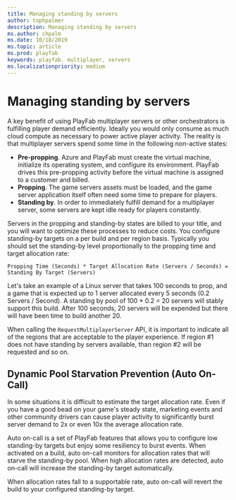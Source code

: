 ```yaml
---
title: Managing standing by servers
author: tophpalmer
description: Managing standing by servers
ms.author: chpalm
ms.date: 10/18/2019
ms.topic: article
ms.prod: playfab
keywords: playfab. multiplayer, servers
ms.localizationpriority: medium
---
```

# Managing standing by servers
A key benefit of using PlayFab multiplayer servers or other orchestrators is fulfilling player demand efficiently. Ideally you would only consume as much cloud compute as necessary to power active player activity. The reality is that  multiplayer servers spend some time in the following non-active states:

- **Pre-propping**. Azure and PlayFab must create the virtual machine, initialize its operating system, and configure its environment. PlayFab drives this pre-propping activity before the virtual machine is assigned to a customer and billed.
- **Propping**. The game servers assets must be loaded, and the game server application itself often need some time to prepare for players. 
- **Standing by**. In order to immediately fulfill demand for a multiplayer server, some servers are kept idle ready for players constantly.

Servers in the propping and standing-by states are billed to your title, and you will want to optimize these processes to reduce costs. You configure standing-by targets on a per build and per region basis. Typically you should set the standing-by level proportionally to the propping time and target allocation rate:

```
Propping Time (Seconds) * Target Allocation Rate (Servers / Seconds) = Standing By Target (Servers)
```

Let's take an example of a Linux server that takes 100 seconds to prop, and a game that is expected up to 1 server allocated every 5 seconds (0.2 Servers / Second). A standing by pool of 100 * 0.2 = 20 servers will stably support this build. After 100 seconds, 20 servers will be expended but there will have been time to build another 20. 

When calling the `RequestMultiplayerServer` API, it is important to indicate all of the regions that are acceptable to the player experience. If region #1 does not have standing by servers available, than region #2 will be requested and so on. 

## Dynamic Pool Starvation Prevention (Auto On-Call)
In some situations it is difficult to estimate the target allocation rate. Even if you have a good bead on your game's steady state, marketing events and other community drivers can cause player activity to significantly burst server demand to 2x or even 10x the average allocation rate.

Auto on-call is a set of PlayFab features that allows you to configure low standing-by targets but enjoy some resiliency to burst events. When activated on a build, auto on-call monitors for allocation rates that will starve the standing-by pool. When high allocation rates are detected, auto on-call will increase the standing-by target automatically.

When allocation rates fall to a supportable rate, auto on-call will revert the build to your configured standing-by target. 



